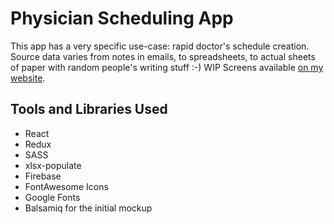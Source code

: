 # Physician Scheduling App

This app has a very specific use-case: rapid doctor's schedule creation. Source data varies from notes in emails, to spreadsheets, to actual sheets of paper with random people's writing stuff :-) WIP Screens available [on my website](http://videlsmith.com/).

## Tools and Libraries Used
* React
* Redux
* SASS
* xlsx-populate
* Firebase
* FontAwesome Icons
* Google Fonts
* Balsamiq for the initial mockup